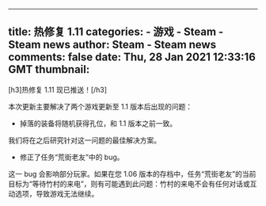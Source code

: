 
---
title: 热修复 1.11
categories: 
    - 游戏
    - Steam - Steam news
author: Steam - Steam news
comments: false
date: Thu, 28 Jan 2021 12:33:16 GMT
thumbnail: 
---

<div>   
[h3]热修复 1.11 现已推送！[/h3]

本次更新主要解决了两个游戏更新至 1.1 版本后出现的问题：

<ul>
<li> 掉落的装备将随机获得孔位，和 1.1 版本之前一致。
</li></ul>
我们将在之后研究针对这一问题的最佳解决方案。

<ul>
<li> 修正了任务“荒街老友”中的 bug。
</li></ul>
这一 bug 会影响部分玩家。如果在您 1.06 版本的存档中，任务“荒街老友”的当前目标为“等待竹村的来电”，则有可能遇到此问题：竹村的来电不会有任何对话或互动选项，导致游戏无法继续。  
</div>
            